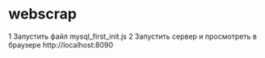 # webscrap
1 Запустить файл mysql_first_init.js
2 Запустить сервер и просмотреть в браузере http://localhost:8090
